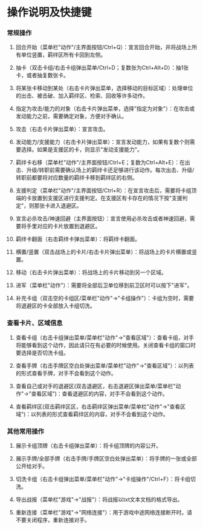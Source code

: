 
# 操作说明及快捷键


### 常规操作

1.  回合开始（菜单栏"动作"/主界面按钮/Ctrl+Q）：宣言回合开始，并将战场上所有单位竖置，羁绊区所有卡回到左侧。

2.  抽卡（双击卡组/右击卡组弹出菜单/Ctrl+D；复数张为Ctrl+Alt+D）：抽1张卡，或者抽复数张卡。

3.  将某张卡移动到某处（右击卡片弹出菜单，选择移动的目标区域）：处理单位的出击、被击破、加入羁绊区、检索、回收等许多动作。

4.  指定为攻击/能力的对象（右击卡片弹出菜单，选择"指定为对象"）：在攻击或发动能力之前，需要确定对象，方便对手确认。

5.  攻击（右击卡片弹出菜单）：宣言攻击。
6.  发动能力/支援能力（右击卡片弹出菜单）：宣言发动能力，如果有复数个则需要选择。如果是支援区的卡，则显示"发动支援能力"。

7.  羁绊卡右移（菜单栏"动作"/主界面按钮/Ctrl+E；复数为Ctrl+Alt+E）：在出击、升级/转职前需要确认场上的羁绊卡还足够进行该动作。每次出击、升级/转职前都要将对应数量的羁绊卡移到羁绊区的右侧。

8.  支援判定（菜单栏"动作"/主界面按钮/Ctrl+R）：在宣言攻击后，需要将卡组顶端的卡放置到支援区进行支援判定。在支援区有卡存在的情况下按"支援判定"，则那张卡进入退避区。

9. 宣言必杀攻击/神速回避（主界面按钮）：宣言使用必杀攻击或者神速回避，需要将手里对应的卡片放置到退避区。

10.  羁绊卡翻面（右击羁绊卡弹出菜单）：将羁绊卡翻面。

11.  横置/竖置（双击战场上的卡片/右击卡片弹出菜单）：将战场上的卡片横置或竖置。

12.  移动（右击卡片弹出菜单）：将战场上的卡片移动到另一个区域。

13.  进军（菜单栏"动作"）：需要将全部后卫单位移到前卫区时可以按下"进军"。

14.  补充卡组（双击空的卡组区/菜单栏"动作"→"卡组操作"）：卡组为空时，需要将退避区的卡全部放入卡组切洗。

### 查看卡片、区域信息

1.  查看卡组（右击卡组弹出菜单/菜单栏"动作"→"查看区域"）：查看卡组，对手将能够看到这个动作，因此请只在有必要的时候使用。关闭查看卡组的窗口时要选择是否切洗卡组。

2.  查看手牌（右击手牌区空白处弹出菜单/菜单栏"动作"→"查看区域"）：以列表的形式查看手牌，对手不会看到这个动作。

3.  查看自己或对手的退避区(双击退避区，右击退避区弹出菜单/菜单栏"动作"→"查看区域")：查看退避区的内容，对手不会看到这个动作。

4.  查看羁绊区(双击羁绊区区，右击羁绊区弹出菜单/菜单栏"动作"→"查看区域")：以列表的形式查看羁绊区的内容，对手不会看到这个动作。

### 其他常用操作

1.  展示卡组顶牌（右击卡组弹出菜单）：将卡组顶牌的内容公开。

2.  展示手牌/全部手牌（右击手牌/手牌区空白处弹出菜单）：将手牌的一张或全部公开给对手。

3.  切洗卡组（右击卡组弹出菜单/菜单栏"动作"→"卡组操作"/Ctrl+F）：将卡组切洗。

4.  导出战报（菜单栏"游戏"→"战报"）：将战报以txt文本文档的格式导出。

5.  重新连接（菜单栏"游戏"→"网络连接"）：用于游戏中途网络连接断开时。请不要关闭程序，重新连接对手。












